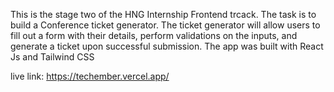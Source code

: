 This is the stage two of the HNG Internship Frontend trcack. The task is to build a Conference ticket generator. The ticket generator will allow users to fill out a form with their details, perform validations on the inputs, and generate a ticket upon successful submission.
The app was built with React Js and Tailwind CSS

live link: https://techember.vercel.app/
